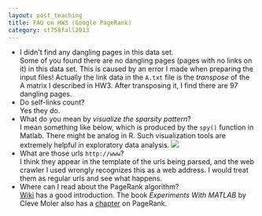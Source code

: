 ```yaml
---
layout: post_teaching
title: FAQ on HW3 (Google PageRank)
category: st758fall2013
---
```


* I didn't find any dangling pages in this data set.  
Some of you found there are no dangling pages (pages with no links on it) in this data set. This is caused by an error I made when preparing the input files! Actually the link data in the `A.txt` file is the *transpose* of the A matrix I described in HW3. After transposing it, I find there are 97 dangling pages.
* Do self-links count?  
Yes they do.
* What do you mean by *visualize the sparsity pattern*?  
I mean something like below, which is produced by the `spy()` function in Matlab. There might be analog in R. Such visualization tools are extremely helpful in exploratory data analysis. ![](../../../A_sparsity.png) 
* What are those urls `http://www`?  
I think they appear in the template of the urls being parsed, and the web crawler I used wrongly recognizes this as a web address. I would treat them as regular urls and see what happens.
* Where can I read about the PageRank algorithm?  
[Wiki](http://en.wikipedia.org/wiki/PageRank) has a good introduction. The book *Experiments With MATLAB* by Cleve Moler also has a [chapter](http://www.mathworks.com/moler/exm/chapters/pagerank.pdf) on PageRank.
